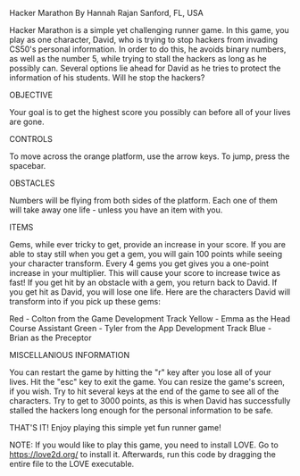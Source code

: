 Hacker Marathon
By Hannah Rajan
Sanford, FL, USA

Hacker Marathon is a simple yet challenging runner game. In this game, you play as one character, David, who is trying to stop hackers from invading CS50's personal information. In order to do this, he avoids binary numbers, as well as the number 5, while trying to stall the hackers as long as he possibly can. Several options lie ahead for David as he tries to protect the information of his students. Will he stop the hackers?

OBJECTIVE

Your goal is to get the highest score you possibly can before all of your lives are gone.

CONTROLS

To move across the orange platform, use the arrow keys. To jump, press the spacebar.

OBSTACLES

Numbers will be flying from both sides of the platform. Each one of them will take away one life - unless you have an item with you. 

ITEMS

Gems, while ever tricky to get, provide an increase in your score. If you are able to stay still when you get a gem, you will gain 100 points while seeing your character transform. 
Every 4 gems you get gives you a one-point increase in your multiplier. This will cause your score to increase twice as fast!
If you get hit by an obstacle with a gem, you return back to David. If you get hit as David, you will lose one life. 
Here are the characters David will transform into if you pick up these gems:

Red - Colton from the Game Development Track
Yellow - Emma as the Head Course Assistant
Green - Tyler from the App Development Track
Blue - Brian as the Preceptor

MISCELLANIOUS INFORMATION

You can restart the game by hitting the "r" key after you lose all of your lives.
Hit the "esc" key to exit the game.
You can resize the game's screen, if you wish. 
Try to hit several keys at the end of the game to see all of the characters.
Try to get to 3000 points, as this is when David has successfully stalled the hackers long enough for the personal information to be safe.

THAT'S IT! Enjoy playing this simple yet fun runner game! 

NOTE: If you would like to play this game, you need to install LOVE. Go to https://love2d.org/ to install it. Afterwards, run this code by dragging the entire file to the LOVE executable.
